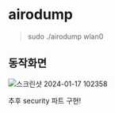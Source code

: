 # airodump
> sudo ./airodump wlan0

## 동작화면
![스크린샷 2024-01-17 102358](https://github.com/S-SIRIUS/airodump/assets/109223193/755072d5-4cce-48e3-928d-440f932eb772)

추후 security 파트 구현!
